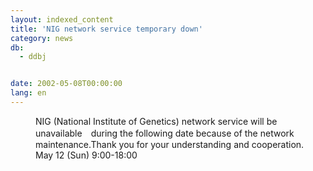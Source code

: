 ```yaml
---
layout: indexed_content
title: 'NIG network service temporary down'
category: news
db:
  - ddbj


date: 2002-05-08T00:00:00
lang: en
---
```


<dd>NIG (National Institute of Genetics) network service will be unavailable　during the following date because of the network maintenance.Thank you for your understanding and cooperation.<br>
<dd>May 12 (Sun) 9:00-18:00</dd>
</dd>
